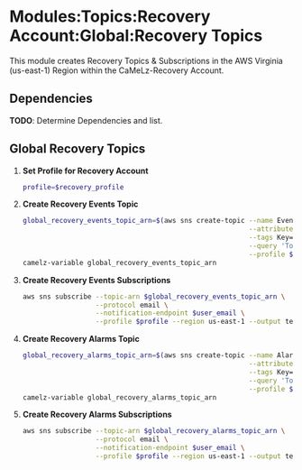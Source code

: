 # Modules:Topics:Recovery Account:Global:Recovery Topics

This module creates Recovery Topics & Subscriptions in the AWS Virginia (us-east-1) Region within the
CaMeLz-Recovery Account.


## Dependencies

**TODO**: Determine Dependencies and list.

## Global Recovery Topics

1. **Set Profile for Recovery Account**

    ```bash
    profile=$recovery_profile
    ```

1. **Create Recovery Events Topic**

    ```bash
    global_recovery_events_topic_arn=$(aws sns create-topic --name Events \
                                                            --attributes "DisplayName=CMLR Events" \
                                                            --tags Key=Name,Value=Recovery-Events-Topic Key=Company,Value=CaMeLz Key=Environment,Value=Recovery \
                                                            --query 'TopicArn' \
                                                            --profile $profile --region us-east-1 --output text)
    camelz-variable global_recovery_events_topic_arn
    ```

1. **Create Recovery Events Subscriptions**

    ```bash
    aws sns subscribe --topic-arn $global_recovery_events_topic_arn \
                      --protocol email \
                      --notification-endpoint $user_email \
                      --profile $profile --region us-east-1 --output text
    ```

1. **Create Recovery Alarms Topic**

    ```bash
    global_recovery_alarms_topic_arn=$(aws sns create-topic --name Alarms \
                                                            --attributes "DisplayName=CMLR Alarms" \
                                                            --tags Key=Name,Value=Recovery-Alarms-Topic Key=Company,Value=CaMeLz Key=Environment,Value=Recovery \
                                                            --query 'TopicArn' \
                                                            --profile $profile --region us-east-1 --output text)
    camelz-variable global_recovery_alarms_topic_arn
    ```

1. **Create Recovery Alarms Subscriptions**

    ```bash
    aws sns subscribe --topic-arn $global_recovery_alarms_topic_arn \
                      --protocol email \
                      --notification-endpoint $user_email \
                      --profile $profile --region us-east-1 --output text
    ```
